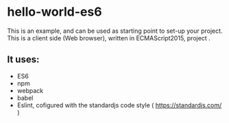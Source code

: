 # hello-world-es6

This is an example, and can be used as starting point to set-up your project.
This is a client side (Web browser), written in ECMAScript2015, project .

## It uses:
* ES6
* npm
* webpack
* babel
* Eslint, cofigured with the standardjs code style ( https://standardjs.com/  )

